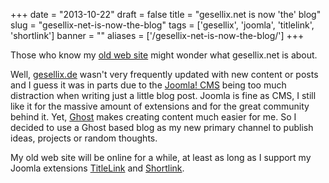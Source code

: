 
+++
date = "2013-10-22"
draft = false
title = "gesellix.net is now 'the' blog"
slug = "gesellix-net-is-now-the-blog"
tags = ['gesellix', 'joomla', 'titlelink', 'shortlink']
banner = ""
aliases = ['/gesellix-net-is-now-the-blog/']
+++

Those who know my [old web site](http://gesellix.de/) might wonder what gesellix.net is about.

Well, [gesellix.de](http://gesellix.de/) wasn't very frequently updated with new content or posts and I guess it was in parts due to the [Joomla! CMS](http://www.joomla.org/) being too much distraction when writing just a little blog post. Joomla is fine as CMS, I still like it for the massive amount of extensions and for the great community behind it. Yet, [Ghost](https://ghost.org/) makes creating content much easier for me. So I decided to use a Ghost based blog as my new primary channel to publish ideas, projects or random thoughts.

My old web site will be online for a while, at least as long as I support my Joomla extensions [TitleLink](http://gesellix.github.io/titlelink/) and [Shortlink](http://gesellix.github.io/shortlink/).



